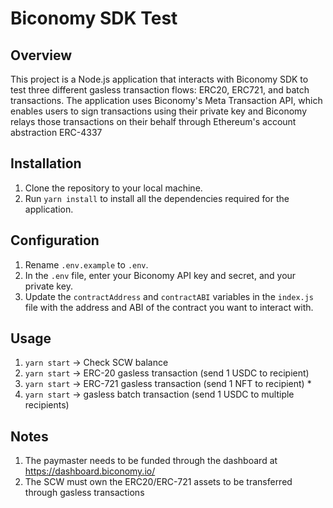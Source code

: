 # Biconomy SDK Test

## Overview

This project is a Node.js application that interacts with Biconomy SDK to test three different gasless transaction flows: ERC20, ERC721, and batch transactions. The application uses Biconomy's Meta Transaction API, which enables users to sign transactions using their private key and Biconomy relays those transactions on their behalf through Ethereum's account abstraction ERC-4337

## Installation

1. Clone the repository to your local machine.
2. Run `yarn install` to install all the dependencies required for the application.

## Configuration

1. Rename `.env.example` to `.env`.
2. In the `.env` file, enter your Biconomy API key and secret, and your private key.
3. Update the `contractAddress` and `contractABI` variables in the `index.js` file with the address and ABI of the contract you want to interact with.

## Usage

1. `yarn start` -> Check SCW balance
2. `yarn start` -> ERC-20 gasless transaction (send 1 USDC to recipient)
3. `yarn start` -> ERC-721 gasless transaction (send 1 NFT to recipient) *
4. `yarn start` -> gasless batch transaction (send 1 USDC to multiple recipients)

## Notes
1. The paymaster needs to be funded through the dashboard at https://dashboard.biconomy.io/
2. The SCW must own the ERC20/ERC-721 assets to be transferred through gasless transactions
